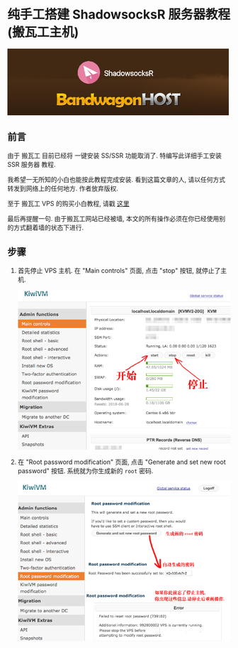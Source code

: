 # 纯手工搭建 ShadowsocksR 服务器教程 (搬瓦工主机)

<img src="ssr/title.png" />

## 前言
由于 搬瓦工 目前已经将 一键安装 SS/SSR 功能取消了. 特编写此详细手工安装 SSR 服务器 教程. 

我希望一无所知的小白也能按此教程完成安装. 看到这篇文章的人, 请以任何方式转发到网络上的任何地方. 作者放弃版权.

至于 搬瓦工 VPS 的购买小白教程, 请戳 [这里](https://github.com/OneSecure/ShadowAgentNotes/blob/master/KillGFW.md)

最后再提醒一句. 由于搬瓦工网站已经被墙, 本文的所有操作必须在你已经使用别的方式翻着墙的状态下进行.

## 步骤

1. 首先停止 VPS 主机. 在 "Main controls" 页面, 点击 "stop" 按钮, 就停止了主机. 

    <img src="ssr/start.png" />

2. 在 "Root password modification" 页面, 点击 "Generate and set new root password" 按钮. 
    系统就为你生成新的 `root` 密码.
   
    <img src="ssr/root-password.png" />
   
